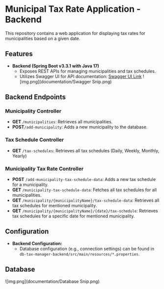 # Municipal Tax Rate Application - Backend

This repository contains a web application for displaying tax rates for municipalities based on a given date.

## Features
- **Backend (Spring Boot v3.3.1 with Java 17)**
    - Exposes REST APIs for managing municipalities and tax schedules.
    - Utilizes Swagger UI for API documentation: [Swagger UI Link](http://localhost:8080/swagger-ui/index.html#)
![img.png](documentation/Swagger Snip.png)

## Backend Endpoints

### Municipality Controller
- **GET** `/municipalities`: Retrieves all municipalities.
- **POST**`/add-municipality`: Adds a new municipality to the database.

### Tax Schedule Controller
- **GET** `/tax-schedules`: Retrieves all tax schedules (Daily, Weekly, Monthly, Yearly)

### Municipality Tax Rate Controller
- **POST** `/add-municipality-tax-schedule-data`: Adds a new tax schedule for a municipality.
- **GET** `/municipality-tax-schedule-data`: Fetches all tax schedules for all municipalities.
- **GET** `/municipality/{municipalityName}/tax-schedule-data`: Retrieves all tax schedules for mentioned municipality.
- **GET** `/municipality/{municipalityName}/{date}/tax-schedule`: Retrieves tax schedules for a specific date for mentioned municipality.

## Configuration

- **Backend Configuration:**
    - Database configuration (e.g., connection settings) can be found in `db-tax-manager-backend/src/main/resources/*.properties`.

## Database

![img.png](documentation/Database Snip.png)